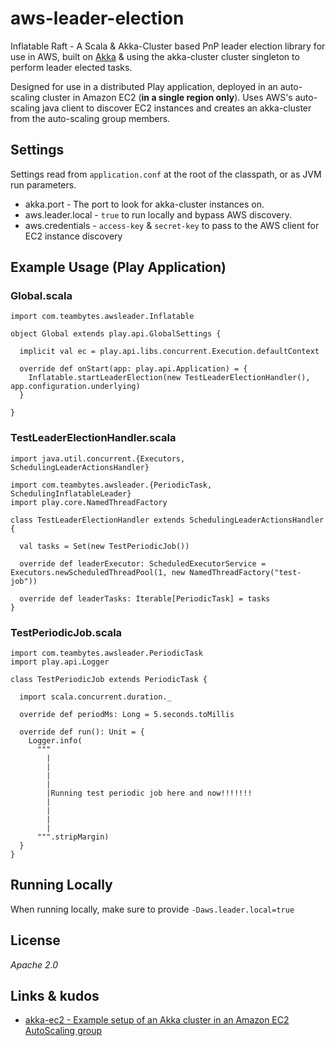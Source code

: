 aws-leader-election
==========

Inflatable Raft - A Scala & Akka-Cluster based PnP leader election library for use in AWS, built on [Akka](http://akka.io/) & using the akka-cluster cluster singleton to perform leader elected tasks.

Designed for use in a distributed Play application, deployed in an auto-scaling cluster in Amazon EC2 (**in a single region only**).
Uses AWS's auto-scaling java client to discover EC2 instances and creates an akka-cluster from the auto-scaling group members.

Settings
-------
Settings read from `application.conf` at the root of the classpath, or as JVM run parameters.
- akka.port - The port to look for akka-cluster instances on.
- aws.leader.local - `true` to run locally and bypass AWS discovery.
- aws.credentials - `access-key` & `secret-key` to pass to the AWS client for EC2 instance discovery

Example Usage (Play Application)
-------

### Global.scala

    import com.teambytes.awsleader.Inflatable
    
    object Global extends play.api.GlobalSettings {
    
      implicit val ec = play.api.libs.concurrent.Execution.defaultContext
    
      override def onStart(app: play.api.Application) = {
        Inflatable.startLeaderElection(new TestLeaderElectionHandler(), app.configuration.underlying)
      }
    
    }
    
### TestLeaderElectionHandler.scala

    import java.util.concurrent.{Executors, SchedulingLeaderActionsHandler}
    
    import com.teambytes.awsleader.{PeriodicTask, SchedulingInflatableLeader}
    import play.core.NamedThreadFactory
    
    class TestLeaderElectionHandler extends SchedulingLeaderActionsHandler {
    
      val tasks = Set(new TestPeriodicJob())
    
      override def leaderExecutor: ScheduledExecutorService = Executors.newScheduledThreadPool(1, new NamedThreadFactory("test-job"))
    
      override def leaderTasks: Iterable[PeriodicTask] = tasks
    }

### TestPeriodicJob.scala

    import com.teambytes.awsleader.PeriodicTask
    import play.api.Logger
    
    class TestPeriodicJob extends PeriodicTask {
    
      import scala.concurrent.duration._
    
      override def periodMs: Long = 5.seconds.toMillis
    
      override def run(): Unit = {
        Logger.info(
          """
            |
            |
            |
            |
            |Running test periodic job here and now!!!!!!!
            |
            |
            |
            |
          """.stripMargin)
      }
    }

Running Locally
-------

When running locally, make sure to provide `-Daws.leader.local=true`

License
-------

*Apache 2.0*

Links & kudos
-------------

* [akka-ec2 - Example setup of an Akka cluster in an Amazon EC2 AutoScaling group](https://github.com/chrisloy/akka-ec2)